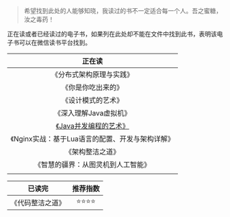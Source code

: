 > 希望找到此处的人能够知晓，我读过的书不一定适合每一个人。吾之蜜糖，汝之毒药！

正在读或者已经读过的电子书，如果列在此处却不能在文件中找到此书，表明该电子书可以在微信读书平台找到。



|                            正在读                            |
| :----------------------------------------------------------: |
|                   《分布式架构原理与实践》                   |
|                      《你是你吃出来的》                      |
|                      《设计模式的艺术》                      |
|                    《深入理解Java虚拟机》                    |
| [《Java并发编程的艺术》](Java并发编程的艺术 (Java核心技术系列)) |
|       《Nginx实战：基于Lua语言的配置、开发与架构详解》       |
|                       《架构整洁之道》                       |
|              《智慧的疆界：从图灵机到人工智能》              |
|                                                              |



|      已读完      | 推荐指数 |
| :--------------: | :------: |
| 《代码整洁之道》 |   ⭐⭐⭐⭐   |





